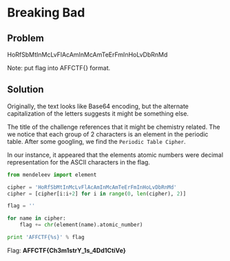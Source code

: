 # Breaking Bad

## Problem

HoRfSbMtInMcLvFlAcAmInMcAmTeErFmInHoLvDbRnMd

Note: put flag into AFFCTF{} format.

## Solution

Originally, the text looks like Base64 encoding, but the alternate capitalization of the letters suggests it might be something else.

The title of the challenge references that it might be chemistry related. The we notice that each group of 2 characters is an element in the periodic table.
After some googling, we find the `Periodic Table Cipher`.

In our instance, it appeared that the elements atomic numbers were decimal representation for the ASCII characters in the flag. 

```python
from mendeleev import element

cipher = 'HoRfSbMtInMcLvFlAcAmInMcAmTeErFmInHoLvDbRnMd'
cipher = [cipher[i:i+2] for i in range(0, len(cipher), 2)]

flag = ''

for name in cipher:
    flag += chr(element(name).atomic_number)

print 'AFFCTF{%s}' % flag
```

Flag: **AFFCTF{Ch3m1strY_1s_4Dd1CtiVe}**
